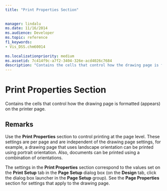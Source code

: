```yaml
---
title: "Print Properties Section"
 
 
manager: lindalu
ms.date: 11/16/2014
ms.audience: Developer
ms.topic: reference
f1_keywords:
- Vis_DSS.chm60014
 
ms.localizationpriority: medium
ms.assetid: 7c414f9c-a7f2-3404-326e-acd4026c7684
description: "Contains the cells that control how the drawing page is formatted (appears) on the printer page."
---
```


# Print Properties Section

Contains the cells that control how the drawing page is formatted (appears) on the printer page. 
  
## Remarks

Use the **Print Properties** section to control printing at the page level. These settings are per page and are independent of the drawing page settings, for example, a drawing page that uses landscape orientation can be printed using portrait orientation. Also, documents can be printed using a combination of orientations. 
  
The settings in the **Print Properties** section correspond to the values set on the **Print Setup** tab in the **Page Setup** dialog box (on the **Design** tab, click the dialog box launcher in the **Page Setup** group). See the **Page Properties** section for settings that apply to the drawing page. 
  

